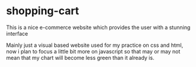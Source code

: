 # shopping-cart
This is a nice e-commerce website which provides the user with a stunning interface

Mainly just a visual based website used for my practice on css and html, now i plan to focus a little bit more on javascript so that may or may not mean that
 my chart will become less green than it already is.
